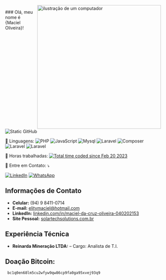<img src="https://raw.githubusercontent.com/MicaelliMedeiros/micaellimedeiros/master/image/computer-illustration.png" alt="ilustração de um computador" min-width="400px" max-width="400px" width="400px" align="right">

<p align="left"> 
     ### Olá, meu nome é {Maciel Oliveira}!
<br>
<img src="https://img.shields.io/static/v1?label=Overview&message=Maciel Oliveira&color=f8efd4&style=for-the-badge&logo=GitHub" alt="Static GitHub">

   <!-- <img align='right' src="https://github-readme-stats.vercel.app/api?username=elitymaciel&show_icons=true&title_color=783c00&text_color=af552e&icon_color=783c00&bg_color=f8efd4&cache_seconds=2300" alt="ilustração do status do github"> -->

 <p align="left">
  🦄 Linguagens: <img src="https://img.shields.io/badge/php-%5E8.2-blue.svg?style=flat-square&logoColor=white&link=https://www.php.net/" alt="PHP"/> 
  <img src="https://shields.io/badge/JavaScript-blue?logo=JavaScript&logoColor=white&style=flat-square" alt="JavaScript"/> 
  <img src="https://shields.io/badge/MySQL-lightgrey?logo=mysql&style=plastic&logoColor=white&labelColor=white" alt="Mysql"/> 
  <img src="https://img.shields.io/badge/Laravel-%5EF8.X-FF2D20.svg?style=flat-square&logo=laravel&logoColor=white" alt="Laravel"/>
      <img src="https://img.shields.io/badge/Composer-885630?style=flat-square&logo=Composer&logoColor=white" alt="Composer"/> 
      <img src="https://img.shields.io/badge/Blade-%5EF8.X-2088FF.svg?style=flat-square&logo=laravel&logoColor=white" alt="Laravel"/> 
      <img src="https://img.shields.io/badge/Bootstrap-7952B3?style=flat-square&logo=bootstrap&logoColor=white" alt="Laravel"/> 
 </p>

<p align="left">
  💼 Horas trabalhadas: <a href="https://wakatime.com/@a846156c-0d3d-4698-b445-49b9088e8fc9"><img src="https://wakatime.com/badge/user/a846156c-0d3d-4698-b445-49b9088e8fc9.svg" alt="Total time coded since Feb 20 2023" /></a>
</p>

<p align="left">
  💌 Entre em Contato: ⤵️
</p>

<p align="left">
  <a href="#" title="LinkedIn">
  <img src="https://img.shields.io/badge/-Linkedin-0e76a8?style=flat-square&logo=Linkedin&logoColor=white&link=www.linkedin.com/in/maciel-da-cruz-oliveira-040202153" alt="LinkedIn"/></a>
  <a href="#" title="WhatsApp">
  <img src="https://img.shields.io/badge/-WhatsApp-25d366?style=flat-square&labelColor=25d366&logo=whatsapp&logoColor=white&link=[API-DO-SEU-WHATSAPP](https://api.whatsapp.com/send?phone=+5594984110714&text=Ol%C3%A1,%20peguei%20seu%20Numero%20no%20github.)" alt="WhatsApp"/></a>
</p>

## Informações de Contato
- **Celular:** (94) 9 8411-0714
- **E-mail:** elitymaciel@hotmail.com
- **LinkedIn:** [linkedin.com/in/maciel-da-cruz-oliveira-040202153](https://www.linkedin.com/in/maciel-da-cruz-oliveira-040202153)
- **Site Pessoal:** [solartechsolutions.com.br](https://solartechsolutions.com.br)


## Experiência Técnica
- **Reinarda Mineração LTDA:** – Cargo: Analista de T.I. 


## Doação Bitcoin: 
     bc1q0en68lm5cu2wfyw9qw86cp9fa0ga95xvej93q9 
